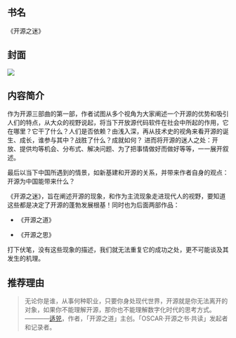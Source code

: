 ##  书名

《开源之迷》

## 封面

![](https://www.opensourceway.community/images/the-fascinating-os-face.jpeg)

## 内容简介

作为开源三部曲的第一部，作者试图从多个视角为大家阐述一个开源的优势和吸引人们的特点，从大众的视野说起，将当下开放源代码软件在社会中所起的作用，它在哪里？它干了什么？人们是否依赖？由浅入深，再从技术史的视角来看开源的诞生、成长，谁参与其中？战胜了什么？成就如何？ 进而将开源的迷人之处：开放、提供均等机会、分布式、解决问题、为了把事情做好而做好等等，一一展开叙述。

最后以当下中国所遇到的情景，如新基建和开源的关系，并带来作者自身的观点：开源为中国能带来什么？

《开源之迷》，旨在阐述开源的现象，和作为主流现象走进现代人的视野，要知道这些都是决定了开源的蓬勃发展根基！同时也为后面两部作品：

* 《开源之道》

* 《开源之思》

打下伏笔，没有这些现象的描述，我们就无法重复它的成功之处，更不可能谈及其发生的机理。

## 推荐理由

> 无论你是谁，从事何种职业，只要你身处现代世界，开源就是你无法离开的对象，如果你不能理解开源，那你也不能理解数字化时代的思考方式。
> ————[适兕](https://opensourceway.community/all_about_kuosi)，作者，「开源之道」主创。「OSCAR·开源之书·共读」发起者和记录者。